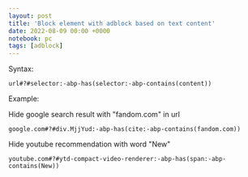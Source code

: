 ```yaml
---
layout: post
title: 'Block element with adblock based on text content'
date: 2022-08-09 00:00 +0000
notebook: pc
tags: [adblock]
---
```

Syntax:
```
url#?#selector:-abp-has(selector:-abp-contains(content))
```
Example:

Hide google search result with "fandom.com" in url
```
google.com#?#div.MjjYud:-abp-has(cite:-abp-contains(fandom.com))
```

Hide youtube recommendation with word "New"
```
youtube.com#?#ytd-compact-video-renderer:-abp-has(span:-abp-contains(New))
```